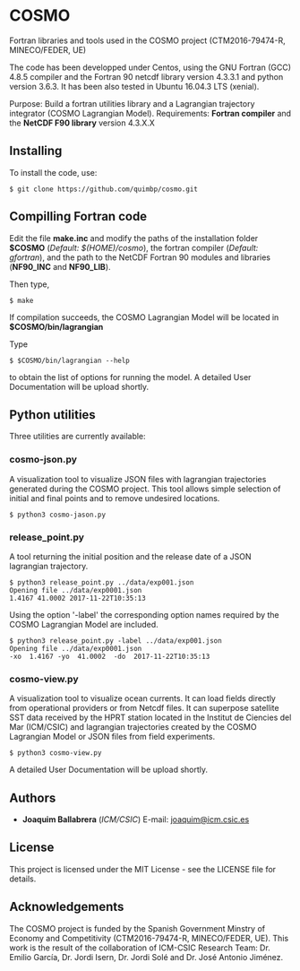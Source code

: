 # COSMO

Fortran libraries and tools used in the COSMO project
(CTM2016-79474-R, MINECO/FEDER, UE)

The code has been developped under Centos, using the GNU Fortran (GCC)
4.8.5 compiler and the Fortran 90 netcdf library version 4.3.3.1 and python version 3.6.3. It has been also tested in Ubuntu 16.04.3 LTS (xenial).

Purpose: Build a fortran utilities library and a Lagrangian trajectory integrator (COSMO Lagrangian Model).
Requirements: **Fortran compiler** and the **NetCDF F90 library** version 4.3.X.X

## Installing

To install the code, use:

```
$ git clone https://github.com/quimbp/cosmo.git
```

## Compilling Fortran code

Edit the file **make.inc** and modify the paths of the installation folder **$COSMO** (*Default: $(HOME)/cosmo*), the fortran compiler (*Default: gfortran*), 
and the path to the NetCDF Fortran 90 modules and libraries (**NF90_INC** and
**NF90_LIB**).

Then type,

```
$ make
```

If compilation succeeds, the COSMO Lagrangian Model will be located in **$COSMO/bin/lagrangian**

Type
```
$ $COSMO/bin/lagrangian --help
```
to obtain the list of options for running the model. A detailed User Documentation will be upload shortly.

## Python utilities

Three utilities are currently available:

### cosmo-json.py 

A visualization tool to visualize JSON files with lagrangian trajectories generated during the COSMO project. This tool allows simple selection of initial and final points and to remove undesired locations.

``` 
$ python3 cosmo-jason.py
```

### release_point.py
A tool returning the initial position and the release date of a JSON lagrangian trajectory. 

```
$ python3 release_point.py ../data/exp001.json
Opening file ../data/exp0001.json
1.4167 41.0002 2017-11-22T10:35:13
```

Using the option '-label' the corresponding option names required by the COSMO Lagrangian Model are included.

```
$ python3 release_point.py -label ../data/exp001.json
Opening file ../data/exp0001.json
-xo  1.4167 -yo  41.0002  -do  2017-11-22T10:35:13
```


### cosmo-view.py

A visualization tool to visualize ocean currents. It can load fields directly from operational providers or from Netcdf files. It can superpose satellite SST data received by the HPRT station located in the Institut de Ciencies del Mar (ICM/CSIC) and lagrangian trajectories created by the COSMO Lagrangian Model or JSON files from field experiments.

```
$ python3 cosmo-view.py
```

A detailed User Documentation will be upload shortly.

## Authors

* **Joaquim Ballabrera** (*ICM/CSIC*) E-mail: joaquim@icm.csic.es

## License

This project is licensed under the MIT License - see the LICENSE file for details.

## Acknowledgements

The COSMO project is funded by the Spanish Government Minstry of Economy and Competitivity (CTM2016-79474-R, MINECO/FEDER, UE). This work is the result of the collaboration of ICM-CSIC Research Team: Dr. Emilio García, Dr. Jordi Isern, Dr. Jordi Solé and Dr. José Antonio Jiménez. 
